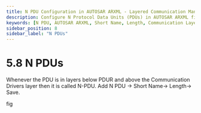 ```yaml
---
title: N PDU Configuration in AUTOSAR ARXML - Layered Communication Management
description: Configure N Protocol Data Units (PDUs) in AUTOSAR ARXML files, which operate between the PDUR and Communication Drivers layers. Define key parameters such as short names and lengths to facilitate effective communication management within your automotive system architecture. Streamline data flow across layers for optimized performance and reliability.
keywords: [N PDU, AUTOSAR ARXML, Short Name, Length, Communication Layers, PDUR, Communication Drivers]
sidebar_position: 8
sidebar_label: "N PDUs"
---
```


# 5.8 N PDUs

Whenever the PDU is in layers below PDUR and above the Communication Drivers layer  then it is called N-PDU.
Add N PDU → Short Name→ Length→ Save.

fig